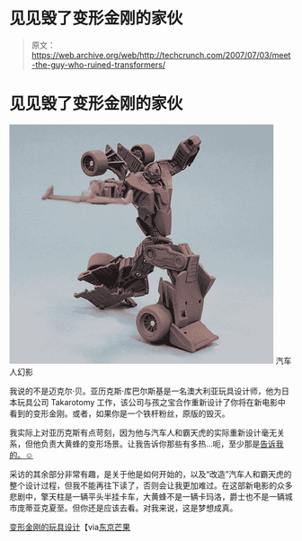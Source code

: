 # 见见毁了变形金刚的家伙

> 原文：<https://web.archive.org/web/http://techcrunch.com/2007/07/03/meet-the-guy-who-ruined-transformers/>

# 见见毁了变形金刚的家伙

![robot09.jpg](img/edc81d5d17900ef113bf1dd650eacdac.png)
汽车人幻影

我说的不是迈克尔·贝。亚历克斯·库巴尔斯基是一名澳大利亚玩具设计师，他为日本玩具公司 Takarotomy 工作，该公司与孩之宝合作重新设计了你将在新电影中看到的变形金刚。或者，如果你是一个铁杆粉丝，原版的毁灭。

我实际上对亚历克斯有点苛刻，因为他与汽车人和霸天虎的实际重新设计毫无关系，但他负责大黄蜂的变形场景。让我告诉你那些有多热…呃，至少那是[告诉我的。☺](https://web.archive.org/web/20130628204712/http://crunchgear.com/2007/06/30/exclusive-transformers-footage-from-last-nights-screening/)

采访的其余部分非常有趣，是关于他是如何开始的，以及“改造”汽车人和霸天虎的整个设计过程，但我不能再往下读了，否则会让我更加难过。在这部新电影的众多悲剧中，擎天柱是一辆平头半挂卡车，大黄蜂不是一辆卡玛洛，爵士也不是一辆城市庞蒂亚克夏至。但你还是应该去看。对我来说，这是梦想成真。

[变形金刚的玩具设计](https://web.archive.org/web/20130628204712/http://pingmag.jp/2007/06/29/transformers/)【via[东京芒果](https://web.archive.org/web/20130628204712/http://www.tokyomango.com/tokyo_mango/2007/07/transformers-pr.html)